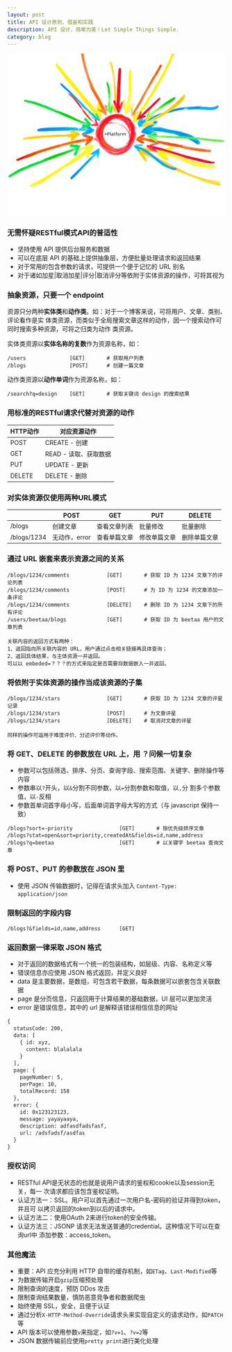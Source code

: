 ```yaml
---
layout: post
title: API 设计原则、借鉴和实践
description: API 设计，简单为美！Let Simple Things Simple.
category: blog
---
```


![](/images/covers/api.jpg)

### 无需怀疑RESTful模式API的普适性

- 坚持使用 API 提供后台服务和数据
- 可以在底层 API 的基础上提供抽象层，方便批量处理请求和返回结果
- 对于常用的包含参数的请求，可提供一个便于记忆的 URL 别名
- 对于诸如加星|取消加星|评分|取消评分等依附于实体资源的操作，可将其视为

### 抽象资源，只要一个 endpoint

资源只分两种**实体类**和**动作类**。如：对于一个博客来说，可将用户、文章、类别、评论看作是实
体类资源，而类似于全局搜索文章这样的动作，因一个搜索动作可同时搜索多种资源，可将之归类为动作
类资源。

实体类资源以**实体名称的复数**作为资源名称，如：

    /users              [GET]       # 获取用户列表
    /blogs              [POST]      # 创建一篇文章
    
动作类资源以**动作单词**作为资源名称，如：

    /search?q=design    [GET]       # 获取关键词 design 的搜索结果
    
### 用标准的RESTful请求代替对资源的动作

|HTTP动作                 |对应资源动作                 |
|-------------------------|-----------------------------|
|POST                     |CREATE - 创建                |
|GET                      |READ - 读取、获取数据        |
|PUT                      |UPDATE - 更新                |
|DELETE                   |DELETE - 删除                |

### 对实体资源仅使用两种URL模式

|              |POST           |GET            |PUT            |DELETE           |
|--------------|---------------|---------------|---------------|-----------------|
|/blogs        |创建文章       |查看文章列表   |批量修改       |批量删除         |
|/blogs/1234   |无动作，error  |查看单篇文章   |修改单篇文章   |删除单篇文章     |

### 通过 URL 嵌套来表示资源之间的关系

    /blogs/1234/comments            [GET]       # 获取 ID 为 1234 文章下的评论列表
    /blogs/1234/comments            [POST]      # 为 ID 为 1234 的文章添加一条评论
    /blogs/1234/comments            [DELETE]    # 删除 ID 为 1234 文章下的所有评论
    /users/beetaa/blogs             [GET]       # 获取 ID 为 beetaa 用户的文章列表
    
    关联内容的返回方式有两种：
    1、返回指向所关联内容的 URL，用户通过点击相关链接再具体查询；
    2、返回具体结果，与主体资源一并返回。
    可以以 embeded=？？？的方式来指定是否需要将数据嵌入一并返回。

### 将依附于实体资源的操作当成该资源的子集

    /blogs/1234/stars               [GET]       # 获取 ID 为 1234 文章的评星记录
    /blogs/1234/stars               [POST]      # 为文章评星
    /blogs/1234/stars               [DELETE]    # 取消对文章的评星
    
    同样的操作可运用于难度评价、分述评价等动作。

### 将 GET、DELETE 的参数放在 URL 上，用 ？问候一切复杂

- 参数可以包括筛选、排序、分页、查询字段、搜索范围、关键字、删除操作等内容
- 参数串以``?``开头，以``&``分割不同参数，以``=``分割参数和取值，以``,``分
  割多个参数值，以``-``反相
- 参数首单词首字母小写，后面单词首字母大写的方式（与 javascript 保持一致）

<pre><code>/blogs?sort=-priority               [GET]       # 按优先级排序文章
/blogs?stat=open&sort=priority,createdAt&fields=id,name,address
/blogs?q=beetaa                     [GET]       # 以关键字 beetaa 查询文章
</code></pre>

### 将 POST、PUT 的参数放在 JSON 里

- 使用 JSON 传输数据时，记得在请求头加入 ``Content-Type: application/json``

### 限制返回的字段内容

    /blogs?&fields=id,name,address      [GET]

### 返回数据一律采取 JSON 格式

- 对于返回的数据格式有一个统一的包装结构，如层级、内容、名称定义等
- 错误信息亦应使用 JSON 格式返回，并定义良好
- data 是主要数据，是数组，可包含若干数据，每条数据可以嵌套包含关联数据
- page 是分页信息，只返回用于计算结果的基础数据，UI 层可以更加灵活
- error 是错误信息，其中的 url 是解释该错误相信信息的网址

<pre><code>{
  statusCode: 200,
  data: [
    { id: xyz,
      content: blalalala
    }
  ],
  page: {
    pageNumber: 5,
    perPage: 10,
    totalRecord: 158
  },
  error: {
    id: 0x123123123,
    message: yayayaaya,
    description: adfasdfadsfasf,
    url: /adsfadsf/asdfas
  }
}
</code></pre>

### 授权访问

- RESTful API是无状态的也就是说用户请求的鉴权和cookie以及session无关，每一
  次请求都应该包含鉴权证明。
- 认证方法一：SSL。用户可以首先通过一次用户名-密码的验证并得到token，并且可
  以拷贝返回的token到以后的请求中。
- 认证方法二：使用OAuth 2来进行token的安全传输。
- 认证方法三：JSONP 请求无法发送普通的credential。这种情况下可以在查询url中
  添加参数：access_token。

### 其他魔法

- 重要：API 应充分利用 HTTP 自带的缓存机制，如``ETag``、``Last-Modified``等
- 为数据传输开启``gzip``压缩预处理
- 限制查询的速度，预防 DDos 攻击
- 限制查询结果数量，慎防恶意竞争者和数据爬虫
- 始终使用 SSL，安全，且便于认证
- 通过分析``X-HTTP-Method-Override``请求头来实现自定义的请求动作，如``PATCH``等
- API 版本可以使用参数``v``来指定，如``?v=1``、``?v=2``等
- JSON 数据传输前应使用``pretty print``进行美化处理


[Beetaa]:    http://beetaa.com  "Beetaa"
